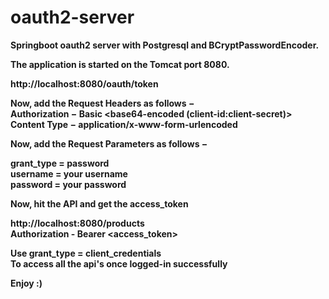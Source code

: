# oauth2-server
<b>Springboot oauth2 server with Postgresql and BCryptPasswordEncoder.<b>

The application is started on the Tomcat port 8080.

http://localhost:8080/oauth/token

Now, add the Request Headers as follows − <br>
Authorization − Basic <base64-encoded (client-id:client-secret)> <br>
Content Type − application/x-www-form-urlencoded

Now, add the Request Parameters as follows −

grant_type = password<br>
username = your username<br>
password = your password<br>

Now, hit the API and get the access_token

http://localhost:8080/products <br>
Authorization - Bearer <access_token>

Use grant_type = client_credentials <br>
To access all the api's once logged-in successfully

Enjoy :)
